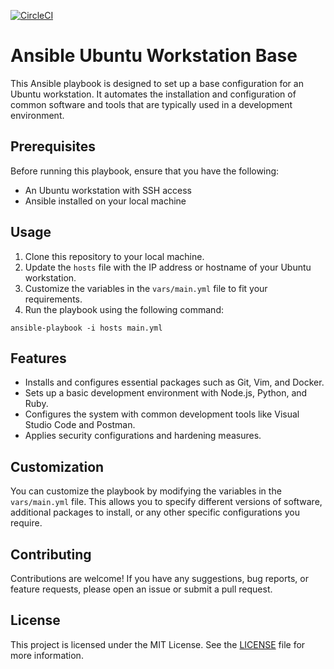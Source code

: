 [![CircleCI](https://dl.circleci.com/status-badge/img/gh/mtharpe/ansible-fedora-workstation-base/tree/main.svg?style=svg)](https://dl.circleci.com/status-badge/redirect/gh/mtharpe/ansible-fedora-workstation-base/tree/main)

# Ansible Ubuntu Workstation Base

This Ansible playbook is designed to set up a base configuration for an Ubuntu workstation. It automates the installation and configuration of common software and tools that are typically used in a development environment.

## Prerequisites

Before running this playbook, ensure that you have the following:

- An Ubuntu workstation with SSH access
- Ansible installed on your local machine

## Usage

1. Clone this repository to your local machine.
2. Update the `hosts` file with the IP address or hostname of your Ubuntu workstation.
3. Customize the variables in the `vars/main.yml` file to fit your requirements.
4. Run the playbook using the following command:

```shell
ansible-playbook -i hosts main.yml
```

## Features

- Installs and configures essential packages such as Git, Vim, and Docker.
- Sets up a basic development environment with Node.js, Python, and Ruby.
- Configures the system with common development tools like Visual Studio Code and Postman.
- Applies security configurations and hardening measures.

## Customization

You can customize the playbook by modifying the variables in the `vars/main.yml` file. This allows you to specify different versions of software, additional packages to install, or any other specific configurations you require.

## Contributing

Contributions are welcome! If you have any suggestions, bug reports, or feature requests, please open an issue or submit a pull request.

## License

This project is licensed under the MIT License. See the [LICENSE](LICENSE) file for more information.
